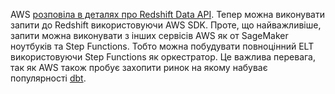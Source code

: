 AWS [розповіла в деталях про Redshift Data API](https://aws.amazon.com/blogs/big-data/get-started-with-the-amazon-redshift-data-api/). Тепер можна виконувати запити до Redshift використовуючи AWS SDK. Проте, що найважливіше, запити можна виконувати з інших сервісів AWS як от  SageMaker ноутбуків та Step Functions. Тобто можна побудувати повноцінний ELT використовуючи Step Functions як оркестратор. Це важлива перевага, так як AWS також пробує захопити ринок на якому набуває популярності [dbt](https://www.getdbt.com/).